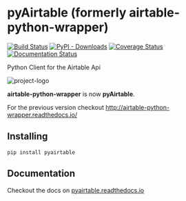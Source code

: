 # pyAirtable (formerly airtable-python-wrapper)

[![Build Status](https://travis-ci.com/gtalarico/airtable-python-wrapper.svg?branch=master)](https://travis-ci.com/gtalarico/airtable-python-wrapper)
[![PyPI - Downloads](https://img.shields.io/pypi/dm/airtable-python-wrapper.svg?label=pypi%20downloads)](https://pypi.org/project/airtable-python-wrapper/)
[![Coverage Status](https://coveralls.io/repos/github/gtalarico/airtable-python-wrapper/badge.svg?branch=master)](https://coveralls.io/github/gtalarico/airtable-python-wrapper?branch=master)
[![Documentation Status](https://readthedocs.org/projects/airtable-python-wrapper/badge/?version=latest)](http://airtable-python-wrapper.readthedocs.io/en/latest/?badge=latest)

Python Client for the Airtable Api

![project-logo](https://github.com/gtalarico/airtable-python-wrapper/blob/master/docs/source/_static/logo.png)

**airtable-python-wrapper** is now **pyAirtable**.

For the previous version checkout http://airtable-python-wrapper.readthedocs.io/
## Installing

```
pip install pyairtable
```

## Documentation


Checkout the docs on [pyairtable.readthedocs.io](http://pyairtable.readthedocs.io/)
